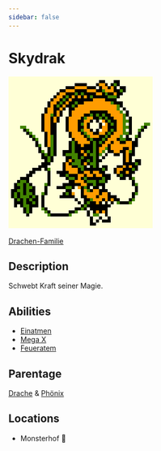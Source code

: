 ```yaml
---
sidebar: false
---
```

# Skydrak

![Logo](./sky-drak.png)

[Drachen-Familie](../)

## Description

Schwebt Kraft seiner Magie.

## Abilities

- [Einatmen](../../../abilities/einatmen/)
- [Mega X](../../../abilities/mega-x/)
- [Feueratem](../../../abilities/feuer-atem/)

## Parentage

[Drache](../) & [Phönix](../../bird/phoenix/)

## Locations

- Monsterhof :egg: